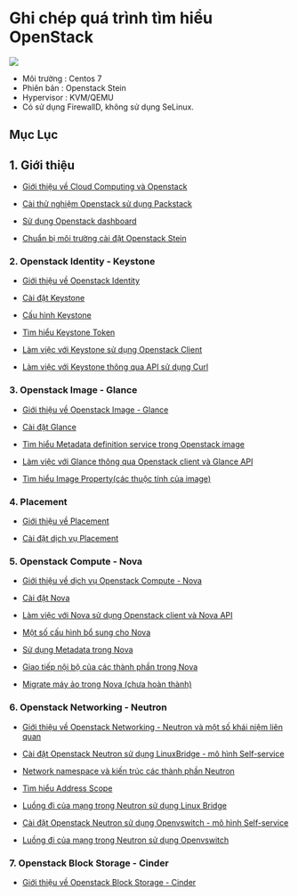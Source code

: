 # Ghi chép quá trình tìm hiểu OpenStack

![](https://i.imgur.com/IZgCQ9y.png)

- Môi trường : Centos 7
- Phiên bản : Openstack Stein
- Hypervisor : KVM/QEMU
- Có sử dụng FirewallD, không sử dụng SeLinux.

## Mục Lục

## 1. Giới thiệu  

- [Giới thiệu về Cloud Computing và Openstack](./01.Overview/01.Introduce-to-Cloud-Computing.md)

- [Cài thử nghiệm Openstack sử dụng Packstack](./01.Overview/02.Install_packstack_OpenstackStein.md)

- [Sử dụng Openstack dashboard](./01.Overview/03.Use-Dashboard.md)

- [Chuẩn bị môi trường cài đặt Openstack Stein](./01.Overview/04.Enviroment-setup.md)

### 2. Openstack Identity - Keystone

- [Giới thiệu về  Openstack  Identity](./02.Keystone/01.Introduct-Keystone.md)

- [ Cài đặt Keystone ](./02.Keystone/02.Install-Keystone.md)

- [ Cấu hình Keystone](./02.Keystone/03.Config-Keystone.md)

- [ Tìm hiểu Keystone Token](./02.Keystone/04.Token-Keystone.md)

- [ Làm việc với Keystone sử dụng Openstack Client](./02.Keystone/05.Keystone-cli.md)

- [ Làm việc với Keystone thông qua API sử dụng Curl](./02.Keystone/06.Keystone-API-with-Curl.md)

### 3. Openstack Image - Glance

- [Giới thiệu về Openstack Image - Glance](./03.Glance/01.Introduction-Glance.md)

- [Cài đặt Glance](./03.Glance/02.Install-Glance.md)

- [ Tìm hiểu Metadata definition service trong Openstack image](./03.Glance/03.Metadata-definition-concepts.md)

- [ Làm việc với Glance thông qua Openstack client và Glance API](./03.Glance/04.Work-with-Glance.md)

- [Tìm hiểu Image Property(các thuộc tính của image)](docs/03.Glance/05.Image-Properties.md)

### 4. Placement

- [Giới thiệu về Placement](./04.Placement/01.Introduction.md)

- [Cài đặt dịch vụ Placement](./04.Placement/02.Install-Placement.md)


### 5. Openstack Compute - Nova

- [Giới thiệu về dịch vụ Openstack Compute - Nova](docs/05.Nova/01.Introduction.md)

- [Cài đặt Nova](docs/05.Nova/02.Installation.md)

- [Làm việc với Nova sử dụng Openstack client và Nova API](docs/05.Nova/03.Work-with-Nova-using-CLI&API.md)

- [Một số cấu hình bổ sung cho Nova](docs/05.Nova/04.Nova-config-file.md)

- [Sử dụng Metadata trong Nova](docs/05.Nova/05.Metadata.md)

- [Giao tiếp nội bộ của các thành phần trong Nova](docs/05.Nova/06.Nova-internal.md)

- [Migrate máy ảo trong Nova (chưa hoàn thành)](docs/05.Nova/07.Migrate-VM(Not-done-yet).md)

### 6. Openstack Networking - Neutron

- [Giới thiệu về Openstack Networking - Neutron và một số khái niệm liên quan](docs/06.Neutron/01.Introduction-neutron.md)

- [Cài đặt Openstack Neutron sử dụng LinuxBridge - mô hình Self-service](docs/06.Neutron/02.Installation.md)

- [Network namespace và kiến trúc các thành phần Neutron](docs/06.Neutron/03.Namespace-and-Networking-Architecture.md)

- [Tìm hiểu Address Scope](docs/06.Neutron/04.Address-Scopes.md)

- [Luồng đi của mạng trong Neutron sử dụng Linux Bridge](docs/06.Neutron/05.Linux-bridge-network-trafic-flow.md)

- [Cài đặt Openstack Neutron sử dụng Openvswitch - mô hình Self-service](docs/06.Neutron/06.Install-Neutron-SelfService-with-OpenvSwitch.md)

- [Luồng đi của mạng trong Neutron sử dụng Openvswitch](docs/06.Neutron/07.OVS-network-traffig-flow.md)

### 7. Openstack Block Storage - Cinder

- [Giới thiệu về Openstack Block Storage - Cinder](07.Cinder/01.Introduction.md)